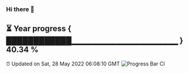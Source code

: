 ### Hi there 👋
⏳ Year progress { ████████████▁▁▁▁▁▁▁▁▁▁▁▁▁▁▁▁▁▁ } 40.34 %
---
⏰ Updated on Sat, 28 May 2022 06:08:10 GMT
![Progress Bar CI](https://github.com/Moyi321/Moyi321/workflows/Progress%20Bar%20CI/badge.svg)
